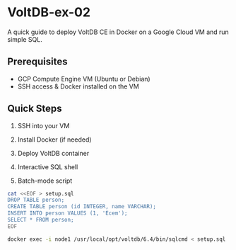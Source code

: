 # VoltDB-ex-02

A quick guide to deploy VoltDB CE in Docker on a Google Cloud VM and run simple SQL.

## Prerequisites
- GCP Compute Engine VM (Ubuntu or Debian)
- SSH access & Docker installed on the VM

## Quick Steps

1. SSH into your VM

2. Install Docker (if needed)

3. Deploy VoltDB container  

4. Interactive SQL shell  

5. Batch-mode script  
```bash
cat <<EOF > setup.sql
DROP TABLE person;
CREATE TABLE person (id INTEGER, name VARCHAR);
INSERT INTO person VALUES (1, 'Ecem');
SELECT * FROM person;
EOF

docker exec -i node1 /usr/local/opt/voltdb/6.4/bin/sqlcmd < setup.sql


